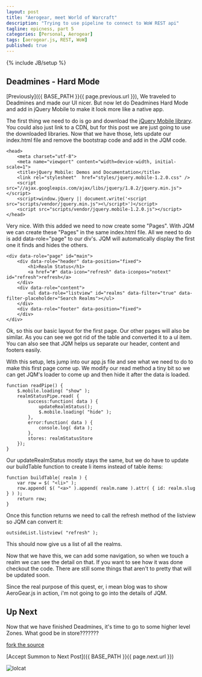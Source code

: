 ```yaml
---
layout: post
title: "Aerogear, meet World of Warcraft"
description: "Trying to use pipeline to connect to WoW REST api"
tagline: epicness, part 5
categories: [Personal, Aerogear]
tags: [aerogear.js, REST, WoW]
published: true
---
```

{% include JB/setup %}


## Deadmines - Hard Mode

[Previously]({{ BASE_PATH }}{{ page.previous.url }}),  We traveled to Deadmines and made our UI nicer.  But now let do Deadmines Hard Mode and add in jQuery Mobile to make it look more like a native app.

The first thing we need to do is go and download the [jQuery Mobile library](http://jquerymobile.com/).  You could also just link to a CDN, but for this post we are just going to use the downloaded libraries.  Now that we have those, lets update our index.html file and remove the bootstrap code and add in the JQM code.

	<head>
        <meta charset="utf-8">
        <meta name="viewport" content="width=device-width, initial-scale=1">
        <title>jQuery Mobile: Demos and Documentation</title>
        <link rel="stylesheet"  href="styles/jquery.mobile-1.2.0.css" />
        <script src="//ajax.googleapis.com/ajax/libs/jquery/1.8.2/jquery.min.js"></script>
        <script>window.jQuery || document.write('<script src="scripts/vendor/jquery.min.js"><\/script>')</script>
        <script src="scripts/vendor/jquery.mobile-1.2.0.js"></script>
    </head>

Very nice.  With this added we need to now create some "Pages".  With JQM we can create these "Pages" in the same index.html file.  All we need to do is add data-role="page" to our div's.  JQM will automatically display the first one it finds and hides the others.


	<div data-role="page" id="main">
        <div data-role="header" data-position="fixed">
            <h1>Realm Status</h1>
            <a href="#" data-icon="refresh" data-iconpos="notext" id="refresh">refresh</a>
        </div>
        <div data-role="content">
            <ul data-role="listview" id="realms" data-filter="true" data-filter-placeholder="Search Realms"></ul>
        </div>
        <div data-role="footer" data-position="fixed">
        </div>
    </div>


Ok, so this our basic layout for the first page. Our other pages will also be similar. As you can see we got rid of the table and converted it to a ul item.  You can also see that JQM helps us separate our header, content and footers easily.

With this setup, lets jump into our app.js file and see what we need to do to make this first page come up.  We modify our read method a tiny bit so we can get JQM's loader to come up and then hide it after the data is loaded.

	function readPipe() {
        $.mobile.loading( "show" );
        realmStatusPipe.read( {
            success:function( data ) {
                updateRealmStatus();
                $.mobile.loading( "hide" );
            },
            error:function( data ) {
                console.log( data );
            },
            stores: realmStatusStore
        });
    }

Our updateRealmStatus mostly stays the same,  but we do have to update our buildTable function to create li items instead of table items:

	function buildTable( realm ) {
        var row = $( "<li>" );
        row.append( $( "<a>" ).append( realm.name ).attr( { id: realm.slug } ) );
        return row;
    }

Once this function returns we need to call the refresh method of the listview so JQM can convert it:

	outsideList.listview( "refresh" );

This should now give us a list of all the realms.


Now that we have this, we can add some navigation, so when we touch a realm we can see the detail on that.  If you want to see how it was done checkout the code.  There are still some things that aren't to pretty that will be updated soon.


Since the real purpose of this quest, er, i mean blog was to show AeroGear.js in action,  i'm not going to go into the details of JQM.


## Up Next

Now that we have finished Deadmines,  it's time to go to some higher level Zones.  What good be in store???????

[fork the source](https://github.com/lholmquist/WoWAerogear)

[Accept Summon to Next Post]({{ BASE_PATH }}{{ page.next.url }})

![lolcat](http://2.bp.blogspot.com/_tlJ1qktf2lA/THBp5YFKX7I/AAAAAAAAACM/4T7S57yjcBo/s1600/funny-pictures-your-cat-is-almost-level-68.jpg)
